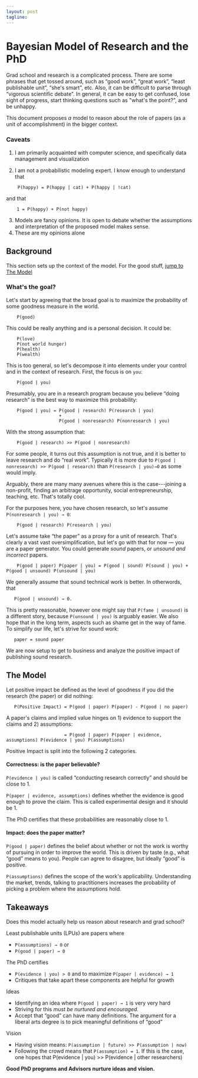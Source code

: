 ```yaml
---
layout: post
tagline:
---
```


# Bayesian Model of Research and the PhD

Grad school and research is a complicated process.  There are some phrases that get tossed around, such as “good work”, “great work”, “least publishable unit”, “she's smart”, etc.  Also, it can be difficult to parse through “vigorous scientific debate”.  In general, it can be easy to get confused, lose sight of progress, start thinking questions such as "what's the point?", and be unhappy.  

This document proposes _a_ model to reason about the role of papers (as a unit of accomplishment) in the bigger context.

### Caveats

1. I am primarily acquainted with computer science, and specifically data management and visualization
2. I am not a probabilistic modeling expert.  I know enough to understand that

        P(happy) = P(happy | cat) + P(happy | !cat)

and that

        1 = P(happy) + P(not happy)


3. Models are fancy opinions.  It is open to debate whether the assumptions and interpretation of the proposed model makes sense.
4. These are my opinions alone


## Background 

This section sets up the context of the model.  For the good stuff, [jump to The Model](#themodel)

### What's the goal?

Let's start by agreeing that the broad goal is to maximize the probability of some goodness measure in the world.  

        P(good)

This could be really anything and is a personal decision.  It could be:


        P(love)   
        P(not world hunger)   
        P(health)   
        P(wealth)

This is too general, so let's decompose it into elements under your control and in the context of research.  First, the focus is on `you`:

        P(good | you)

Presumably, you are in a research program because you believe “doing research” is the best way to maximize this probability:

        P(good | you) = P(good | research) P(research | you) 
                        + 
                        P(good | nonresearch) P(nonresearch | you)

With the strong assumption that:

        P(good | research) >> P(good | nonresearch)

For some people, it turns out this assumption is not true, and it is better to leave research and do “real work”.
Typically it is more due to `P(good | nonresearch) >> P(good | research)` than `P(research | you)→0` as some would imply.

Arguably, there are many many avenues where this is the case---joining a non-profit, finding an arbitrage opportunity, social entrepreneurship, teaching, etc.  That's totally cool.

For the purposes here, you have chosen research, so let's assume `P(nonresearch | you) → 0`:

        P(good | research) P(research | you)

Let's assume take “the paper” as a proxy for a unit of research.  That's clearly a vast vast oversimplification, but let's go with that for now — you are a paper generator.  You could generate *sound* papers, or *unsound and incorrect* papers.

        P(good | paper) P(paper | you) = P(good | sound) P(sound | you) + P(good | unsound) P(unsound | you)

We generally assume that sound technical work is better.  In otherwords, that 

       P(good | unsound) → 0.  

This is pretty reasonable, however one might say that `P(fame | unsound)` is a different story, because `P(unsound | you)` is arguably easier.  We also hope that in the long term, aspects such as shame get in the way of fame.  To simplify our life, let's strive for sound work:

       paper = sound paper

We are now setup to get to business and analyze the positive impact of publishing sound research.  


## <a name="themodel"></a> The Model

Let positive impact be defined as the level of goodness if you did the research (the paper) or did nothing:

       P(Positive Impact) = P(good | paper) P(paper) - P(good | no paper)

A paper's claims and implied value hinges on 1) evidence to support the claims and 2) assumptions:

                          = P(good | paper) P(paper | evidence, assumptions) P(evidence | you) P(assumptions)

Positive Impact is split into the following 2 categories.

#### Correctness: is the paper believable?

`P(evidence | you)` is called “conducting research correctly” and should be close to 1.  

`P(paper | evidence, assumptions)` defines whether the evidence is good enough to prove the claim.  This is called experimental design and it should be 1.

The PhD certifies that these probabilities are reasonably close to 1.  

#### Impact: does the paper matter?

`P(good | paper)` defines the belief about whether or not the work is worthy of pursuing in order to improve the world.  This is driven by taste (e.g., what “good” means to you).  People can agree to disagree, but ideally “good” is positive.

`P(assumptions)` defines the scope of the work's applicability.  Understanding the market, trends, talking to practitioners increases the probability of picking a problem where the assumptions hold.

## Takeaways

Does this model actually help us reason about research and grad school?  

Least publishable units (LPUs) are papers where 

* `P(assumptions) → 0` or 
* `P(good | paper) → 0`

The PhD certifies

* `P(evidence | you) > 0` and to maximize `P(paper | evidence) → 1`
* Critiques that take apart these components are helpful for growth

Ideas

* Identifying an idea where `P(good | paper) → 1` is very very hard
* Striving for this *must be nurtured and encouraged.*  
* Accept that “good” can have many definitions.  The argument for a liberal arts degree is to pick meaningful definitions of “good”

Vision 

* Having vision means: `P(assumption | future) >> P(assumption | now)`
* Following the crowd means that `P(assumption) = 1`.  If this is the case, one hopes that P(evidence | you) >> P(evidence | other researchers)

**Good PhD programs and Advisors nurture ideas and vision.**


